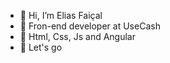 - 👋 Hi, I’m Elias Faiçal
- 👀 Fron-end developer at UseCash
- 🌱 Html, Css, Js and Angular
- 🚀 Let's go

<!---
eliasfaicalusecash/eliasfaicalusecash is a ✨ special ✨ repository because its `README.md` (this file) appears on your GitHub profile.
You can click the Preview link to take a look at your changes.
--->
